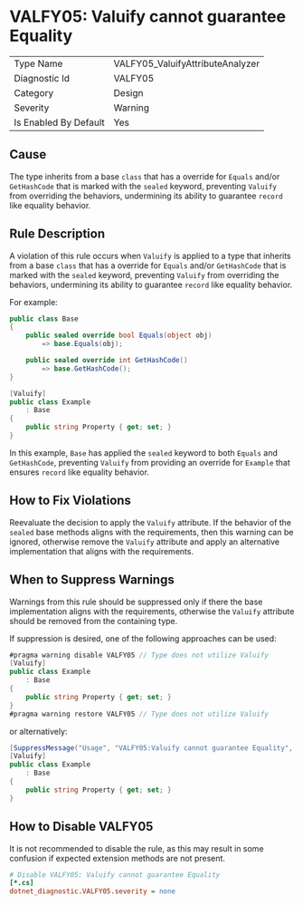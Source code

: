 # VALFY05: Valuify cannot guarantee Equality

<table>
<tr>
  <td>Type Name</td>
  <td>VALFY05_ValuifyAttributeAnalyzer</td>
</tr>
<tr>
  <td>Diagnostic Id</td>
  <td>VALFY05</td>
</tr>
<tr>
  <td>Category</td>
  <td>Design</td>
</tr>
<tr>
  <td>Severity</td>
  <td>Warning</td>
</tr>
<tr>
  <td>Is Enabled By Default</td>
  <td>Yes</td>
</tr>
</table>

## Cause

The type inherits from a base `class` that has a override for `Equals` and/or `GetHashCode` that is marked with the `sealed` keyword, preventing `Valuify` from overriding the behaviors, undermining its ability to guarantee `record` like equality behavior.

## Rule Description

A violation of this rule occurs when `Valuify` is applied to a type that inherits from a base `class` that has a override for `Equals` and/or `GetHashCode` that is marked with the `sealed` keyword, preventing `Valuify` from overriding the behaviors, undermining its ability to guarantee `record` like equality behavior.

For example:

```csharp
public class Base
{
    public sealed override bool Equals(object obj)
        => base.Equals(obj);

    public sealed override int GetHashCode()
        => base.GetHashCode();
}

[Valuify]
public class Example
    : Base
{
    public string Property { get; set; }
}
```

In this example, `Base` has applied the `sealed` keyword to both `Equals` and `GetHashCode`, preventing `Valuify` from providing an override for `Example` that ensures `record` like equality behavior.

## How to Fix Violations

Reevaluate the decision to apply the `Valuify` attribute. If the behavior of the `sealed` base methods aligns with the requirements, then this warning can be ignored, otherwise remove the `Valuify` attribute and apply an alternative implementation that aligns with the requirements.

## When to Suppress Warnings

Warnings from this rule should be suppressed only if there the base implementation aligns with the requirements, otherwise the `Valuify` attribute should be removed from the containing type.

If suppression is desired, one of the following approaches can be used:

```csharp
#pragma warning disable VALFY05 // Type does not utilize Valuify
[Valuify]
public class Example
    : Base
{
    public string Property { get; set; }
}
#pragma warning restore VALFY05 // Type does not utilize Valuify
```

or alternatively:

```csharp
[SuppressMessage("Usage", "VALFY05:Valuify cannot guarantee Equality", Justification = "Explanation for suppression")]
[Valuify]
public class Example
    : Base
{
    public string Property { get; set; }
}
```

## How to Disable VALFY05

It is not recommended to disable the rule, as this may result in some confusion if expected extension methods are not present.

```ini
# Disable VALFY05: Valuify cannot guarantee Equality
[*.cs]
dotnet_diagnostic.VALFY05.severity = none
```